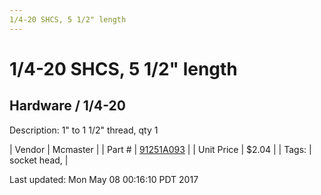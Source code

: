 ```yaml
---
1/4-20 SHCS, 5 1/2" length
---
```

# 1/4-20 SHCS, 5 1/2" length
## Hardware / 1/4-20
Description: 	1" to 1 1/2" thread, qty 1 

| Vendor | Mcmaster | 
| Part # | [91251A093](https://www.mcmaster.com/#91251A093) | 
| Unit Price | $2.04 | 
| Tags: | socket head,  | 

Last updated: Mon May 08 00:16:10 PDT 2017